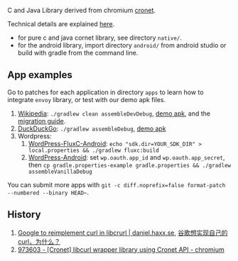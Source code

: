 C and Java Library derived from chromium [cronet](https://chromium.googlesource.com/chromium/src/+/master/components/cronet/).

Technical details are explained [here](native/README.md).

* for pure c and java cornet library, see directory `native/`.
* for the android library, import directory `android/` from android studio or build with gradle from the command line.

## App examples

Go to patches for each application in directory `apps` to learn how to integrate `envoy` library, or test with our demo apk files.

1. [Wikipedia](https://github.com/wikimedia/apps-android-wikipedia): `./gradlew clean assembleDevDebug`, [demo apk](https://en.greatfire.org/demos/wikipedia-dev-debug.apk), and the [migration guide](apps/wikipedia.md).
2. [DuckDuckGo](https://github.com/duckduckgo/Android): `./gradlew assembleDebug`, [demo apk](https://en.greatfire.org/demos/duckduckgo-5.41.0-debug.apk)
3. Wordpress:
   1. [WordPress-FluxC-Android](https://github.com/wordpress-mobile/WordPress-FluxC-Android): `echo "sdk.dir=YOUR_SDK_DIR" > local.properties && ./gradlew fluxc:build`
   2. [WordPress-Android](https://github.com/wordpress-mobile/WordPress-Android): set `wp.oauth.app_id` and `wp.oauth.app_secret`, then `cp gradle.properties-example gradle.properties && ./gradlew assembleVanillaDebug`

You can submit more apps with `git -c diff.noprefix=false format-patch --numbered --binary HEAD~`.

## History
1. [Google to reimplement curl in libcrurl | daniel.haxx.se](https://daniel.haxx.se/blog/2019/06/19/google-to-reimplement-curl-in-libcrurl/), [谷歌想实现自己的 curl，为什么？](https://www.oschina.net/news/107711/google-to-reimplement-curl-in-libcrurl)
2. [973603 - [Cronet] libcurl wrapper library using Cronet API - chromium](https://bugs.chromium.org/p/chromium/issues/detail?id=973603)
